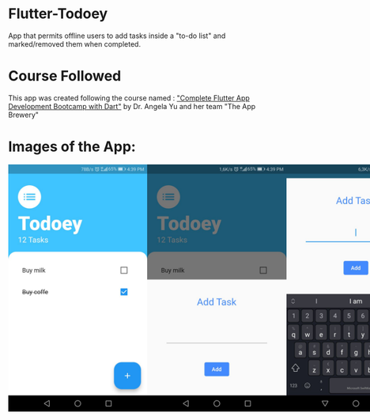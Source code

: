 # Flutter-Todoey
App that permits offline users to add tasks inside a "to-do list" and marked/removed them when completed.

# Course Followed
This app was created following the course named : <a href="https://www.udemy.com/course/flutter-bootcamp-with-dart/">"Complete Flutter App Development Bootcamp with Dart"</a> by Dr. Angela Yu and her team "The App Brewery"

# Images of the App:
<div style="display: flex;">
   <img src="https://github.com/Simonotos/Flutter-Todoey/blob/main/appImages/1.jpg" width="300" height="500">
   <img src="https://github.com/Simonotos/Flutter-Todoey/blob/main/appImages/2.jpg" width="300" height="500">
   <img src="https://github.com/Simonotos/Flutter-Todoey/blob/main/appImages/3.jpg" width="300" height="500">
</div>

